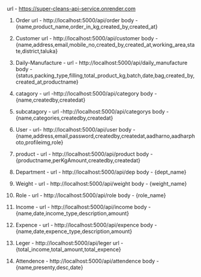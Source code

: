 url - https://super-cleans-api-service.onrender.com

1. Order
url - http://localhost:5000/api/order
body - {name,product_name,order_in_kg,created_by,created_at}

2. Customer
url - http://localhost:5000/api/customer
body - {name,address,email,mobile_no,created_by,created_at,working_area,state,district,taluka}

3. Daily-Manufacture - 
url - http://localhost:5000/api/daily_manufacture
body - {status,packing_type,filling,total_product_kg,batch,date,bag,created_by,created_at,productname}


4. catagory - 
url -http://localhost:5000/api/category
body - {name,createdby,createdat}

5. subcatagory - 
url -http://localhost:5000/api/categorys
body - {name,categories,createdby,createdat}


6. User - 
url- http://localhost:5000/api/user
body - {name,address,email,password,createdby,createdat,aadharno,aadharphoto,profileimg,role}

7. product - 
url - http://localhost:5000/api/product
body -  {productname,perKgAmount,createdby,createdat}

8. Department - 
url - http://localhost:5000/api/dep
body - {dept_name}

9. Weight - 
url - http://localhost:5000/api/weight
body - {weight_name}

10. Role - 
url - http://localhost:5000/api/role
body - {role_name}

11. Income -
url - http://localhost:5000/api/income
body - {name,date,income_type,description,amount}

12. Expence -
url - http://localhost:5000/api/expence
body - {name,date,expence_type,description,amount}

13. Leger - http://localhost:5000/api/leger
url - {total_income,total_amount,total_expence}

14. Attendence - http://localhost:5000/api/attendence
body - {name,presenty,desc,date}
